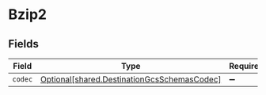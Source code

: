 # Bzip2


## Fields

| Field                                                                                            | Type                                                                                             | Required                                                                                         | Description                                                                                      |
| ------------------------------------------------------------------------------------------------ | ------------------------------------------------------------------------------------------------ | ------------------------------------------------------------------------------------------------ | ------------------------------------------------------------------------------------------------ |
| `codec`                                                                                          | [Optional[shared.DestinationGcsSchemasCodec]](../../models/shared/destinationgcsschemascodec.md) | :heavy_minus_sign:                                                                               | N/A                                                                                              |